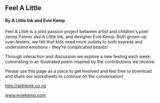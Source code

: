 ## Feel A Little

#### By A Little Ink and Evie Kemp

Feel A Little is a joint passion project between artist and children's poet Jenny Palmer aka A Little Ink, and designer Evie Kemp. Both grown-up over-feelers, we felt that kids need more outlets to both express and understand emotions - they're complicated beasts! 

Through interaction and discussion we explore a new feeling each week, culminating in an illustrated poem inspired by the contributions we receive. 

Please use this page as a place to get involved and feel free to download and share our worksheets to continue on the conversation! 

http://alittleink.co.nz

www.eviekemp.com